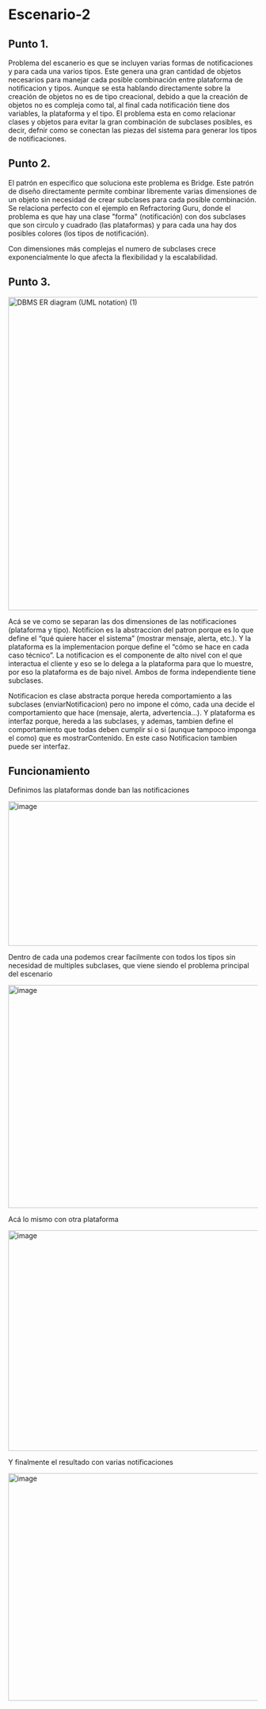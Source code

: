 # Escenario-2

## Punto 1.

Problema del escanerio es que se incluyen varias formas de notificaciones y para cada una varios tipos. Este genera una gran cantidad de objetos necesarios para manejar cada posible combinación entre plataforma de notificacion y tipos. Aunque se esta hablando directamente sobre la creación de objetos no es de tipo creacional, debido a que la creación de objetos no es compleja como tal, al final cada notificación tiene dos variables, la plataforma y el tipo. El problema esta en como relacionar clases y objetos para evitar la gran combinación de subclases posibles, es decir, defnir como se conectan las piezas del sistema para generar los tipos de notificaciones.

## Punto 2.

El patrón en especifico que soluciona este problema es Bridge. Este patrón de diseño directamente permite combinar libremente varias dimensiones de un objeto sin necesidad de crear subclases para cada posible combinación. Se relaciona perfecto con el ejemplo en Refractoring Guru, donde el problema es que hay una clase "forma" (notificación) con dos subclases que son circulo y cuadrado (las plataformas) y para cada una hay dos posibles colores (los tipos de notificación).

Con dimensiones más complejas el numero de subclases crece exponencialmente lo que afecta la flexibilidad y la escalabilidad.

## Punto 3.

<img width="945" height="632" alt="DBMS ER diagram (UML notation) (1)" src="https://github.com/user-attachments/assets/03e77bd9-00de-4056-8c7c-10edcf0fe10d" />

Acá se ve como se separan las dos dimensiones de las notificaciones (plataforma y tipo). Notificion es la abstraccion del patron porque es lo que define el “qué quiere hacer el sistema” (mostrar mensaje, alerta, etc.). Y la plataforma es la implementacion porque define el “cómo se hace en cada caso técnico”. La notificacion es el componente de alto nivel con el que interactua el cliente y eso se lo delega a la plataforma para que lo muestre, por eso la plataforma es de bajo nivel. Ambos de forma independiente tiene subclases.

Notificacion es clase abstracta porque hereda comportamiento a las subclases (enviarNotificacion) pero no impone el cómo, cada una decide el comportamiento que hace (mensaje, alerta, advertencia...). Y plataforma es interfaz porque, hereda a las subclases, y ademas, tambien define el comportamiento que todas deben cumplir si o si (aunque tampoco imponga el como) que es mostrarContenido. En este caso Notificacion tambien puede ser interfaz.

## Funcionamiento

Definimos las plataformas donde ban las notificaciones

<img width="762" height="292" alt="image" src="https://github.com/user-attachments/assets/dded8cf8-c23a-4419-a317-8c2ea884bf9e" />

Dentro de cada una podemos crear facilmente con todos los tipos sin necesidad de multiples subclases, que viene siendo el problema principal del escenario

<img width="839" height="450" alt="image" src="https://github.com/user-attachments/assets/a3c6743d-450a-4cc1-8811-9cdc6001e544" />

Acá lo mismo con otra plataforma

<img width="851" height="445" alt="image" src="https://github.com/user-attachments/assets/90eda3fc-6f32-4273-8f77-063c792d5f5f" />

Y finalmente el resultado con varias notificaciones

<img width="551" height="459" alt="image" src="https://github.com/user-attachments/assets/ae7a7b4e-2d50-4e83-a4ba-3cd3ef9f79eb" />







